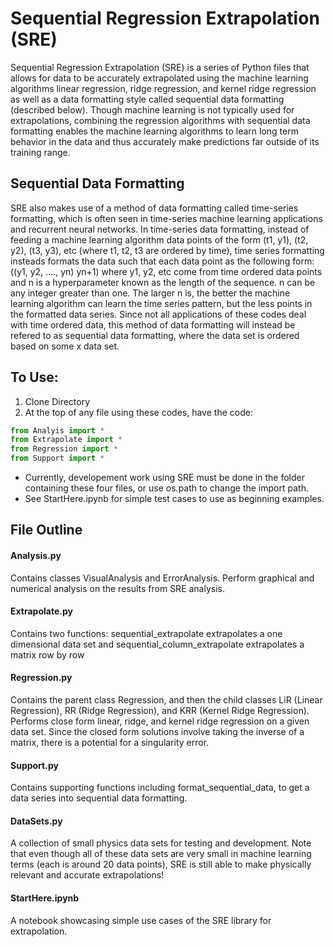 # Sequential Regression Extrapolation (SRE)

Sequential Regression Extrapolation (SRE) is a series of Python files that allows for data to be accurately extrapolated using the machine learning algorithms linear regression, ridge regression, and kernel ridge regression as well as a data formatting style called sequential data formatting (described below).  Though machine learning is not typically used for extrapolations, combining the regression algorithms with sequential data formatting enables the machine learning algorithms to learn long term behavior in the data and thus accurately make predictions far outside of its training range.  

## Sequential Data Formatting

SRE also makes use of a method of data formatting called time-series formatting, which is often seen in time-series machine learning applications and recurrent neural networks.  In time-series data formatting, instead of feeding a machine learning algorithm data points of the form (t1, y1), (t2, y2), (t3, y3), etc (where t1, t2, t3 are ordered by time), time series formatting insteads formats the data such that each data point as the following form: ((y1, y2, ...., yn) yn+1) where y1, y2, etc come from time ordered data points and n is a hyperparameter known as the length of the sequence.  n can be any integer greater than one.  The larger n is, the better the machine learning algorithm can learn the time series pattern, but the less points in the formatted data series.  Since not all applications of these codes deal with time ordered data, this method of data formatting will instead be refered to as sequential data formatting, where the data set is ordered based on some x data set.

## To Use:
1. Clone Directory
2. At the top of any file using these codes, have the code:
```python
from Analyis import *
from Extrapolate import *
from Regression import *
from Support import *
```
* Currently, developement work using SRE must be done in the folder containing these four files, or use os.path to change the import path.
* See StartHere.ipynb for simple test cases to use as beginning examples.

## File Outline

#### **Analysis.py**
Contains classes VisualAnalysis and ErrorAnalysis.  Perform graphical and numerical analysis on the results from SRE analysis.
#### **Extrapolate.py**
Contains two functions: sequential_extrapolate extrapolates a one dimensional data set and sequential_column_extrapolate extrapolates a matrix row by row
#### **Regression.py**
Contains the parent class Regression, and then the child classes LiR (Linear Regression), RR (Ridge Regression), and KRR (Kernel Ridge Regression).  Performs close form linear, ridge, and kernel ridge regression on a given data set.  Since the closed form solutions involve taking the inverse of a matrix, there is a potential for a singularity error.
#### **Support.py**
Contains supporting functions including format_sequential_data, to get a data series into sequential data formatting.
#### **DataSets.py**
A collection of small physics data sets for testing and development.  Note that even though all of these data sets are very small in machine learning terms (each is around 20 data points), SRE is still able to make physically relevant and accurate extrapolations!
#### **StartHere.ipynb**
A notebook showcasing simple use cases of the SRE library for extrapolation.

